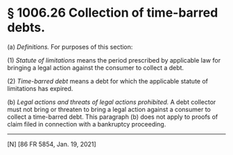 # § 1006.26   Collection of time-barred debts.

(a) *Definitions.* For purposes of this section:


(1) *Statute of limitations* means the period prescribed by applicable law for bringing a legal action against the consumer to collect a debt.


(2) *Time-barred debt* means a debt for which the applicable statute of limitations has expired.


(b) *Legal actions and threats of legal actions prohibited.* A debt collector must not bring or threaten to bring a legal action against a consumer to collect a time-barred debt. This paragraph (b) does not apply to proofs of claim filed in connection with a bankruptcy proceeding.



---

[N] [86 FR 5854, Jan. 19, 2021]





